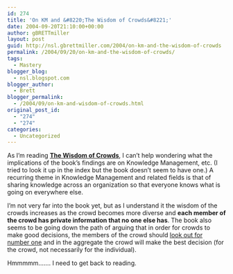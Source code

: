 ```yaml
---
id: 274
title: 'On KM and &#8220;The Wisdom of Crowds&#8221;'
date: 2004-09-20T21:10:00+00:00
author: gBRETTmiller
layout: post
guid: http://nsl.gbrettmiller.com/2004/on-km-and-the-wisdom-of-crowds
permalink: /2004/09/20/on-km-and-the-wisdom-of-crowds/
tags:
  - Mastery
blogger_blog:
  - nsl.blogspot.com
blogger_author:
  - Brett
blogger_permalink:
  - /2004/09/on-km-and-wisdom-of-crowds.html
original_post_id:
  - "274"
  - "274"
categories:
  - Uncategorized
---
```

As I&#8217;m reading **[The Wisdom of Crowds](http://www.amazon.com/exec/obidos/ASIN/0385503865/gbrettmiller-20)**, I can&#8217;t help wondering what the implications of the book&#8217;s findings are on Knowledge Management, etc. (I tried to look it up in the index but the book doesn&#8217;t seem to have one.) A recurring theme in Knowledge Management and related fields is that of sharing knowledge across an organization so that everyone knows what is going on everywhere else. 

I&#8217;m not very far into the book yet, but as I understand it the wisdom of the crowds increases as the crowd becomes more diverse and <span style="font-weight:bold;">each member of the crowd has private information that no one else has</span>. The book also seems to be going down the path of arguing that in order for crowds to make good decisions, the members of the crowd should [look out for number one](http://nsl.blogspot.com/2004/05/looking-out-for-number-one.html) and in the aggregate the crowd will make the best decision (for the crowd, not necessarily for the individual).

Hmmmmm&#8230;&#8230;. I need to get back to reading.